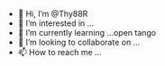 - 👋 Hi, I’m @Thy88R
- 👀 I’m interested in ...
- 🌱 I’m currently learning ...open tango 
- 💞️ I’m looking to collaborate on ...
- 📫 How to reach me ...

<!---
Thy88R/Thy88R is a ✨ special ✨ repository because its `README.md` (this file) appears on your GitHub profile.
You can click the Preview link to take a look at your changes.
--->
